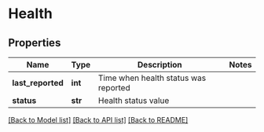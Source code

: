 # Health

## Properties
Name | Type | Description | Notes
------------ | ------------- | ------------- | -------------
**last_reported** | **int** | Time when health status was reported | 
**status** | **str** | Health status value | 

[[Back to Model list]](../README.md#documentation-for-models) [[Back to API list]](../README.md#documentation-for-api-endpoints) [[Back to README]](../README.md)


